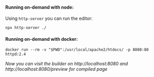 #### Running on-demand with node:

Using `http-server` you can run the editor:

```shell
npx http-server ./
```

#### Running on-demand with docker:
```shell
docker run --rm -v "$PWD":/usr/local/apache2/htdocs/ -p 8080:80  httpd:2.4
```

*Now you can visit the builder on http://localhost:8080 and http://localhost:8080/preview for compiled page*